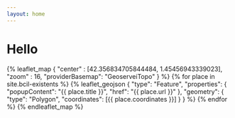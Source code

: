 ```yaml
---
layout: home
---
```


# Hello

{% leaflet_map { "center" : [42.356834705844484, 1.45456943339023], "zoom" : 16, "providerBasemap": "GeoserveiTopo" } %}
    {% for place in site.bcil-existents %}
        {% leaflet_geojson {
            "type": "Feature",
            "properties": { "popupContent": "{{ place.title }}",
                            "href": "{{ place.url }}" },
            "geometry": {
                "type": "Polygon",
                "coordinates": [{{ place.coordinates }}] } } %}
    {% endfor %}
{% endleaflet_map %}
